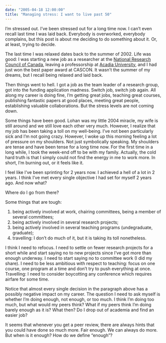 ```yaml
---
date: "2005-04-18 12:00:00"
title: "Managing stress: I want to live past 50"
---
```




I&rsquo;m stressed out. I&rsquo;ve been stressed out for a long time now. I can&rsquo;t even recall last time I was laid back. Everybody is overworked, everybody complains, but this post is about me deciding to do something about it. Or, at least, trying to decide.

The last time I was relaxed dates back to the summer of 2002. Life was good: I was starting a new job as a researcher at the [National Research Council of Canada](http://www.nrc-cnrc.gc.ca/index.html), leaving a professorship at [Acadia University](http://www2.acadiau.ca/index.php), and I had just won the best paper award at CASCON. It wasn&rsquo;t the summer of my dreams, but I recall being relaxed and laid back.

Then things went to hell. I got a job as the team leader of a research group, got into the funding application madness. Switch job, switch job again. All along my career is doing fine, I&rsquo;m getting great jobs, teaching great courses, publishing fantastic papers at good places, meeting great people, establishing valuable collaborations. But the stress levels are not coming down.

Some things have been good. Lohan was my little 2004 miracle, my wife is still around and we still love each other very much. However, I realize that my job has been taking a toll on my well-being. I&rsquo;ve not been particularly sick and I&rsquo;m not going crazy. However, I woke up this morning feeling a lot of pressure on my shoulders. Not just symbolically speaking. My shoulders are tense and have been tense for a long time now. For the first time in a long while, I took the week-end off to be with my family. Actually, the cold hard truth is that I simply could not find the energy in me to work more. In short, I&rsquo;m burning out, or it feels like it.

I feel like I&rsquo;ve been sprinting for 2 years now. I achieved a hell of a lot in 2 years. I think I&rsquo;ve met every single objective I had set for myself 2 years ago. And now what?

Where do I go from there?

Some things that are tough:

1. being actively involved at work, chairing committees, being a member of several committees;
1. being actively involved in several research projects;
1. being actively involved in several teaching programs (undegraduate, graduate);
1. travelling: I don&rsquo;t do much of it, but it is taking its toll nonetheless.


I think I need to refocus. I need to settle on fewer research projects for a short while and start saying no to new projects since I&rsquo;ve got more than enough underway. I need to start saying no to committee work (I did my share). I need to be less ambitious with respect to teaching: focus on one course, one program at a time and don&rsquo;t try to push everything at once. Travelling: I need to consider boycotting any conference which requires airfare for some time.

Notice that almost every single decision in the paragraph above has a possibly negative impact on my career. The question I need to ask myself is whether I&rsquo;m doing enough, not enough, or too much. I think I&rsquo;m doing too much, but what would my peers think? What if my peers think I&rsquo;m doing barely enough as it is? What then? Do I drop out of academia and find an easier job?

It seems that whenever you get a peer review, there are always hints that you could have done so much more. Fair enough. We can always do more. But when is it enough? How do we define &ldquo;enough&rdquo;?


